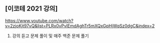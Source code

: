 ## [이코테 2021 강의] 
https://www.youtube.com/watch?v=2zjoKjt97vQ&list=PLRx0vPvlEmdAghTr5mXQxGpHjWqSz0dgC&index=2

1. 강의 듣고 문제 풀이 및 매주 백준 문제 풀기
